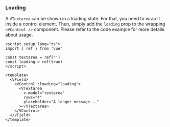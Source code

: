 ### Loading

A `VTextarea` can be shown in a loading state. For that, you need to wrap
it inside a control element. Then, simply add the `loading` prop to the
wrapping `<VControl />` component.
Please refer to the code example for more details about usage.

<!--code-->

```vue
<script setup lang="ts">
import { ref } from 'vue'

const textarea = ref('')
const loading = ref(true)
</script>

<template>
  <VField>
    <VControl :loading="loading">
      <VTextarea
        v-model="textarea"
        rows="4"
        placeholder="A longer message..."
      ></VTextarea>
    </VControl>
  </VField>
</template>
```

<!--/code-->

<!--example-->

<VField>
  <VControl loading>
    <VTextarea
      rows="4" 
      placeholder="A longer message..."
    ></VTextarea>
  </VControl>
</VField>

<!--/example-->
